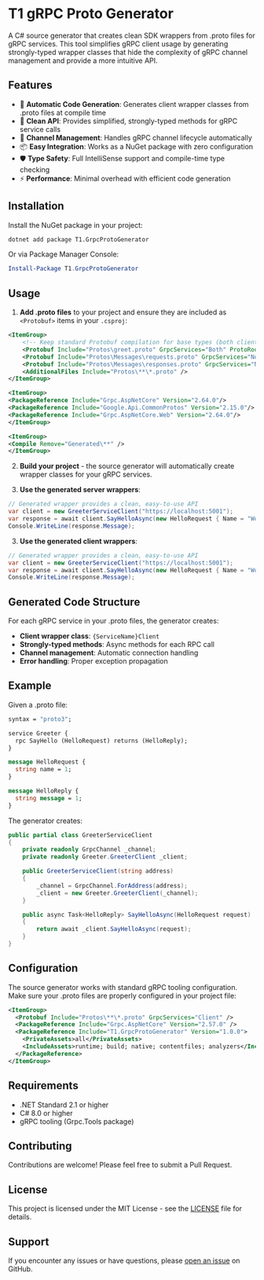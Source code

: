 # T1 gRPC Proto Generator

A C# source generator that creates clean SDK wrappers from .proto files for gRPC services. This tool simplifies gRPC client usage by generating strongly-typed wrapper classes that hide the complexity of gRPC channel management and provide a more intuitive API.

## Features

- 🚀 **Automatic Code Generation**: Generates client wrapper classes from .proto files at compile time
- 🎯 **Clean API**: Provides simplified, strongly-typed methods for gRPC service calls
- 🔧 **Channel Management**: Handles gRPC channel lifecycle automatically
- 📦 **Easy Integration**: Works as a NuGet package with zero configuration
- 🛡️ **Type Safety**: Full IntelliSense support and compile-time type checking
- ⚡ **Performance**: Minimal overhead with efficient code generation

## Installation

Install the NuGet package in your project:

```bash
dotnet add package T1.GrpcProtoGenerator
```

Or via Package Manager Console:

```powershell
Install-Package T1.GrpcProtoGenerator
```

## Usage

1. **Add .proto files** to your project and ensure they are included as `<Protobuf>` items in your `.csproj`:

```xml
<ItemGroup>
    <!-- Keep standard Protobuf compilation for base types (both client and server) -->
    <Protobuf Include="Protos\greet.proto" GrpcServices="Both" ProtoRoot="Protos" />
    <Protobuf Include="Protos\Messages\requests.proto" GrpcServices="None" ProtoRoot="Protos" />
    <Protobuf Include="Protos\Messages\responses.proto" GrpcServices="None" ProtoRoot="Protos" />
    <AdditionalFiles Include="Protos\**\*.proto" />
</ItemGroup>

<ItemGroup>
<PackageReference Include="Grpc.AspNetCore" Version="2.64.0"/>
<PackageReference Include="Google.Api.CommonProtos" Version="2.15.0"/>
<PackageReference Include="Grpc.AspNetCore.Web" Version="2.64.0"/>
</ItemGroup>

<ItemGroup>
<Compile Remove="Generated\**" />
</ItemGroup>
```

2. **Build your project** - the source generator will automatically create wrapper classes for your gRPC services.

3. **Use the generated server wrappers**:

```csharp
// Generated wrapper provides a clean, easy-to-use API
var client = new GreeterServiceClient("https://localhost:5001");
var response = await client.SayHelloAsync(new HelloRequest { Name = "World" });
Console.WriteLine(response.Message);
```

3. **Use the generated client wrappers**:

```csharp
// Generated wrapper provides a clean, easy-to-use API
var client = new GreeterServiceClient("https://localhost:5001");
var response = await client.SayHelloAsync(new HelloRequest { Name = "World" });
Console.WriteLine(response.Message);
```

## Generated Code Structure

For each gRPC service in your .proto files, the generator creates:

- **Client wrapper class**: `{ServiceName}Client`
- **Strongly-typed methods**: Async methods for each RPC call
- **Channel management**: Automatic connection handling
- **Error handling**: Proper exception propagation

## Example

Given a .proto file:

```protobuf
syntax = "proto3";

service Greeter {
  rpc SayHello (HelloRequest) returns (HelloReply);
}

message HelloRequest {
  string name = 1;
}

message HelloReply {
  string message = 1;
}
```

The generator creates:

```csharp
public partial class GreeterServiceClient
{
    private readonly GrpcChannel _channel;
    private readonly Greeter.GreeterClient _client;

    public GreeterServiceClient(string address)
    {
        _channel = GrpcChannel.ForAddress(address);
        _client = new Greeter.GreeterClient(_channel);
    }

    public async Task<HelloReply> SayHelloAsync(HelloRequest request)
    {
        return await _client.SayHelloAsync(request);
    }
}
```

## Configuration

The source generator works with standard gRPC tooling configuration. Make sure your .proto files are properly configured in your project file:

```xml
<ItemGroup>
  <Protobuf Include="Protos\**\*.proto" GrpcServices="Client" />
  <PackageReference Include="Grpc.AspNetCore" Version="2.57.0" />
  <PackageReference Include="T1.GrpcProtoGenerator" Version="1.0.0">
    <PrivateAssets>all</PrivateAssets>
    <IncludeAssets>runtime; build; native; contentfiles; analyzers</IncludeAssets>
  </PackageReference>
</ItemGroup>
```

## Requirements

- .NET Standard 2.1 or higher
- C# 8.0 or higher
- gRPC tooling (Grpc.Tools package)

## Contributing

Contributions are welcome! Please feel free to submit a Pull Request.

## License

This project is licensed under the MIT License - see the [LICENSE](LICENSE) file for details.

## Support

If you encounter any issues or have questions, please [open an issue](https://github.com/your-username/T1.GrpcProtoGenerator/issues) on GitHub.
